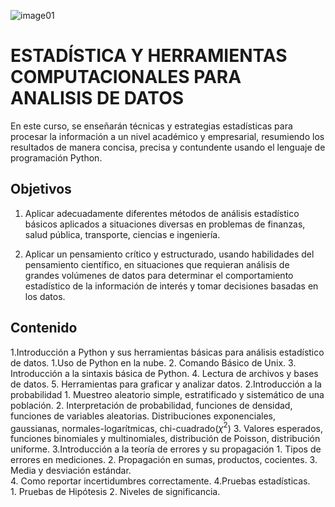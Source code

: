 ![image01](https://educacioncontinua.uniandes.edu.co/sites/default/files/images_salesforce/Cursos/a0g5Y00000ElQttQAF/Estadistica-y-herramientas-computacionales-para-analisis-de-datos-Ciencias-Fisica-banner_web.jpg)

# ESTADÍSTICA Y HERRAMIENTAS COMPUTACIONALES PARA ANALISIS DE DATOS

En este curso, se enseñarán técnicas y estrategias estadísticas para procesar la información a un nivel académico y empresarial, resumiendo los resultados de manera concisa, precisa y contundente usando el lenguaje de programación Python.

## Objetivos

1. Aplicar adecuadamente diferentes métodos de análisis estadístico básicos aplicados a situaciones diversas en problemas de finanzas, salud pública, transporte, ciencias e ingeniería.

2. Aplicar un pensamiento crítico y estructurado, usando habilidades del pensamiento científico, en situaciones que requieran análisis de grandes volúmenes de datos para determinar el comportamiento estadístico de la información de interés y tomar decisiones basadas en los datos.

## Contenido

1.Introducción a Python y sus herramientas básicas para análisis estadístico de datos.
    1.Uso de Python en la nube.
    2. Comando Básico de Unix. 
    3. Introducción a la sintaxis básica de Python. 
    4. Lectura de archivos y bases de datos. 
    5. Herramientas para graficar y analizar datos. 
2.Introducción a la probabilidad
    1. Muestreo aleatorio simple, estratificado y sistemático de una población. 
    2. Interpretación de probabilidad, funciones de densidad, funciones de variables aleatorias. Distribuciones exponenciales, gaussianas, normales-logarítmicas, chi-cuadrado($\chi^2$)
    3. Valores esperados, funciones binomiales y multinomiales, distribución de Poisson, distribución uniforme.
3.Introducción a la teoría de errores y su propagación
    1. Tipos de errores en mediciones. 
    2. Propagación en sumas, productos, cocientes. 
    3. Media y desviación estándar.  
    4. Como reportar incertidumbres correctamente. 
4.Pruebas estadísticas.  
    1. Pruebas de Hipótesis 
    2. Niveles de significancia.